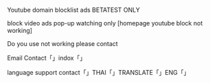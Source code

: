 
Youtube domain blocklist ads BETATEST ONLY

block video ads pop-up watching only [homepage youtube block not working]

Do you use not working please contact

Email Contact「」indox「」

language support contact「」THAI「」TRANSLATE「」ENG「」

